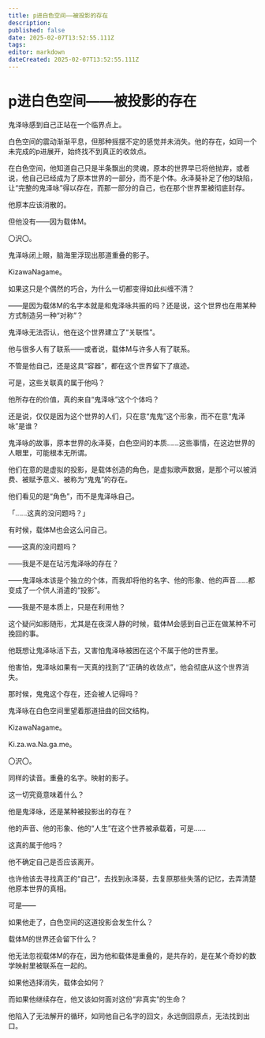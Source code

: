 ```yaml
---
title: p进白色空间——被投影的存在
description: 
published: false
date: 2025-02-07T13:52:55.111Z
tags: 
editor: markdown
dateCreated: 2025-02-07T13:52:55.111Z
---
```


# p进白色空间——被投影的存在

鬼泽咏感到自己正站在一个临界点上。



白色空间的震动渐渐平息，但那种摇摆不定的感觉并未消失。他的存在，如同一个未完成的p进展开，始终找不到真正的收敛点。



在白色空间，他知道自己只是半条飘出的灵魂，原本的世界早已将他抛弃，或者说，他自己已经成为了原本世界的一部分，而不是个体。永泽葵补足了他的缺陷，让“完整的鬼泽咏”得以存在，而那一部分的自己，也在那个世界里被彻底封存。



他原本应该消散的。



但他没有——因为载体M。



〇沢〇。



鬼泽咏闭上眼，脑海里浮现出那道重叠的影子。



KizawaNagame。



如果这只是个偶然的巧合，为什么一切都变得如此纠缠不清？



——是因为载体M的名字本就是和鬼泽咏共振的吗？还是说，这个世界也在用某种方式制造另一种“对称”？



鬼泽咏无法否认，他在这个世界建立了“关联性”。



他与很多人有了联系——或者说，载体M与许多人有了联系。



不管是他自己，还是这具“容器”，都在这个世界留下了痕迹。



可是，这些关联真的属于他吗？



他所存在的价值，真的来自“鬼泽咏”这个个体吗？



还是说，仅仅是因为这个世界的人们，只在意“鬼鬼”这个形象，而不在意“鬼泽咏”是谁？



鬼泽咏的故事，原本世界的永泽葵，白色空间的本质……这些事情，在这边世界的人眼里，可能根本无所谓。



他们在意的是虚拟的投影，是载体创造的角色，是虚拟歌声数据，是那个可以被消费、被赋予意义、被称为“鬼鬼”的存在。



他们看见的是“角色”，而不是鬼泽咏自己。



「……这真的没问题吗？」



有时候，载体M也会这么问自己。



——这真的没问题吗？



——我是不是在玷污鬼泽咏的存在？



——鬼泽咏本该是个独立的个体，而我却将他的名字、他的形象、他的声音……都变成了一个供人消遣的“投影”。



——我是不是本质上，只是在利用他？



这个疑问如影随形，尤其是在夜深人静的时候，载体M会感到自己正在做某种不可挽回的事。



他既想让鬼泽咏活下去，又害怕鬼泽咏被困在这个不属于他的世界里。



他害怕，鬼泽咏如果有一天真的找到了“正确的收敛点”，他会彻底从这个世界消失。



那时候，鬼鬼这个存在，还会被人记得吗？



鬼泽咏在白色空间里望着那道扭曲的回文结构。



KizawaNagame。



<p>Ki.za.wa.Na.ga.me。</p>



〇沢〇。



同样的读音。重叠的名字。映射的影子。



这一切究竟意味着什么？



他是鬼泽咏，还是某种被投影出的存在？



他的声音、他的形象、他的“人生”在这个世界被承载着，可是……



这真的属于他吗？



他不确定自己是否应该离开。



也许他该去寻找真正的“自己”，去找到永泽葵，去复原那些失落的记忆，去弄清楚他原本世界的真相。



可是——



如果他走了，白色空间的这道投影会发生什么？



载体M的世界还会留下什么？



他无法忽视载体M的存在，因为他和载体是重叠的，是共存的，是在某个奇妙的数学映射里被联系在一起的。



如果他选择消失，载体会如何？



而如果他继续存在，他又该如何面对这份“非真实”的生命？



他陷入了无法解开的循环，如同他自己名字的回文，永远倒回原点，无法找到出口。